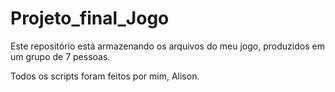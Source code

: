 # Projeto_final_Jogo

Este repositório está armazenando os arquivos do meu jogo, produzidos em um grupo de 7 pessoas.

Todos os scripts foram feitos por mim, Alison.
